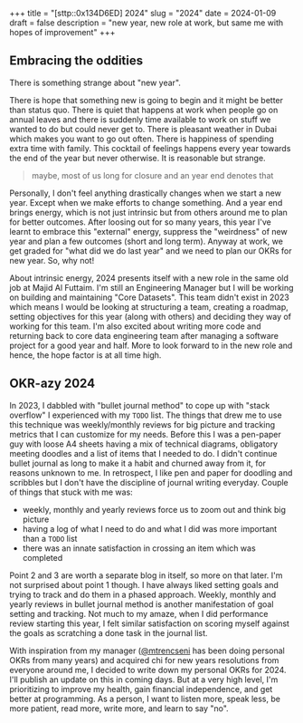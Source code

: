 +++
title = "[sttp::0x134D6ED] 2024"
slug = "2024"
date = 2024-01-09
draft = false
description = "new year, new role at work, but same me with hopes of improvement"
+++

## Embracing the oddities

There is something strange about "new year".

There is hope that something new is going to begin and it might be better than
status quo. There is quiet that happens at work when people go on annual leaves
and there is suddenly time available to work on stuff we wanted to do but could
never get to. There is pleasant weather in Dubai which makes you want to go out
often. There is happiness of spending extra time with family. This cocktail of
feelings happens every year towards the end of the year but never otherwise. It
is reasonable but strange.

> maybe, most of us long for closure and an year end denotes that

Personally, I don't feel anything drastically changes when we start a new year.
Except when we make efforts to change something. And a year end brings energy,
which is not just intrinsic but from others around me to plan for better
outcomes. After loosing out for so many years, this year I've learnt to embrace
this "external" energy, suppress the "weirdness" of new year and plan a few
outcomes (short and long term). Anyway at work, we get graded for "what did we
do last year" and we need to plan our OKRs for new year. So, why not!

About intrinsic energy, 2024 presents itself with a new role in the same old job
at Majid Al Futtaim. I'm still an Engineering Manager but I will be working on
building and maintaining "Core Datasets". This team didn't exist in 2023 which
means I would be looking at structuring a team, creating a roadmap, setting
objectives for this year (along with others) and deciding they way of working
for this team. I'm also excited about writing more code and returning back to
core data engineering team after managing a software project for a good year and
half. More to look forward to in the new role and hence, the hope factor is at
all time high.

## OKR-azy 2024

In 2023, I dabbled with "bullet journal method" to cope up with "stack overflow"
I experienced with my `TODO` list. The things that drew me to use this technique
was weekly/monthly reviews for big picture and tracking metrics that I can
customize for my needs. Before this I was a pen-paper guy with loose A4 sheets
having a mix of technical diagrams, obligatory meeting doodles and a list of
items that I needed to do. I didn't continue bullet journal as long to make it
a habit and churned away from it, for reasons unknown to me. In retrospect, I
like pen and paper for doodling and scribbles but I don't have the discipline of
journal writing everyday. Couple of things that stuck with me was:
- weekly, monthly and yearly reviews force us to zoom out and think big picture
- having a log of what I need to do and what I did was more important than a
`TODO` list
- there was an innate satisfaction in crossing an item which was completed

Point 2 and 3 are worth a separate blog in itself, so more on that later. I'm
not surprised about point 1 though. I have always liked setting goals and trying
to track and do them in a phased approach. Weekly, monthly and yearly reviews in
bullet journal method is another manifestation of goal setting and tracking.
Not much to my amaze, when I did performance review starting this year, I felt
similar satisfaction on scoring myself against the goals as scratching a done
task in the journal list.

With inspiration from my manager ([@mtrencseni](https://github.com/mtrencseni)
has been doing personal OKRs from many years) and acquired chi for new years
resolutions from everyone around me, I decided to write down my personal OKRs
for 2024. I'll publish an update on this in coming days. But at a very high
level, I'm prioritizing to improve my health, gain financial independence, and
get better at programming. As a person, I want to listen more, speak less, be
more patient, read more, write more, and learn to say "no".
